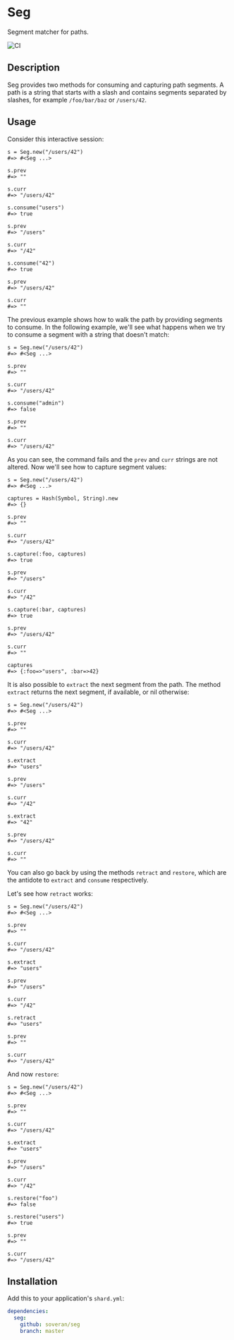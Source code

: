 Seg
===

Segment matcher for paths.

![CI](https://github.com/soveran/seg/workflows/Crystal%20CI/badge.svg)

Description
-----------

Seg provides two methods for consuming and capturing path segments.
A path is a string that starts with a slash and contains segments
separated by slashes, for example `/foo/bar/baz` or `/users/42`.

Usage
-----

Consider this interactive session:

```crystal
s = Seg.new("/users/42")
#=> #<Seg ...>

s.prev
#=> ""

s.curr
#=> "/users/42"

s.consume("users")
#=> true

s.prev
#=> "/users"

s.curr
#=> "/42"

s.consume("42")
#=> true

s.prev
#=> "/users/42"

s.curr
#=> ""
```

The previous example shows how to walk the path by
providing segments to consume. In the following
example, we'll see what happens when we try to
consume a segment with a string that doesn't match:

```crystal
s = Seg.new("/users/42")
#=> #<Seg ...>

s.prev
#=> ""

s.curr
#=> "/users/42"

s.consume("admin")
#=> false

s.prev
#=> ""

s.curr
#=> "/users/42"
```

As you can see, the command fails and the `prev` and
`curr` strings are not altered. Now we'll see
how to capture segment values:

```crystal
s = Seg.new("/users/42")
#=> #<Seg ...>

captures = Hash(Symbol, String).new
#=> {}

s.prev
#=> ""

s.curr
#=> "/users/42"

s.capture(:foo, captures)
#=> true

s.prev
#=> "/users"

s.curr
#=> "/42"

s.capture(:bar, captures)
#=> true

s.prev
#=> "/users/42"

s.curr
#=> ""

captures
#=> {:foo=>"users", :bar=>42}
```

It is also possible to `extract` the next segment from the path.
The method `extract` returns the next segment, if available, or nil
otherwise:

```crystal
s = Seg.new("/users/42")
#=> #<Seg ...>

s.prev
#=> ""

s.curr
#=> "/users/42"

s.extract
#=> "users"

s.prev
#=> "/users"

s.curr
#=> "/42"

s.extract
#=> "42"

s.prev
#=> "/users/42"

s.curr
#=> ""
```

You can also go back by using the methods `retract` and `restore`,
which are the antidote to `extract` and `consume` respectively.

Let's see how `retract` works:

```crystal
s = Seg.new("/users/42")
#=> #<Seg ...>

s.prev
#=> ""

s.curr
#=> "/users/42"

s.extract
#=> "users"

s.prev
#=> "/users"

s.curr
#=> "/42"

s.retract
#=> "users"

s.prev
#=> ""

s.curr
#=> "/users/42"
```

And now `restore`:

```crystal
s = Seg.new("/users/42")
#=> #<Seg ...>

s.prev
#=> ""

s.curr
#=> "/users/42"

s.extract
#=> "users"

s.prev
#=> "/users"

s.curr
#=> "/42"

s.restore("foo")
#=> false

s.restore("users")
#=> true

s.prev
#=> ""

s.curr
#=> "/users/42"
```

Installation
------------

Add this to your application's `shard.yml`:

```yaml
dependencies:
  seg:
    github: soveran/seg
    branch: master
```
